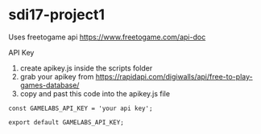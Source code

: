 # sdi17-project1

Uses freetogame api
https://www.freetogame.com/api-doc

API Key
1. create apikey.js inside the scripts folder
2. grab your apikey from https://rapidapi.com/digiwalls/api/free-to-play-games-database/
3. copy and past this code into the apikey.js file
```
const GAMELABS_API_KEY = 'your api key';

export default GAMELABS_API_KEY;
```
